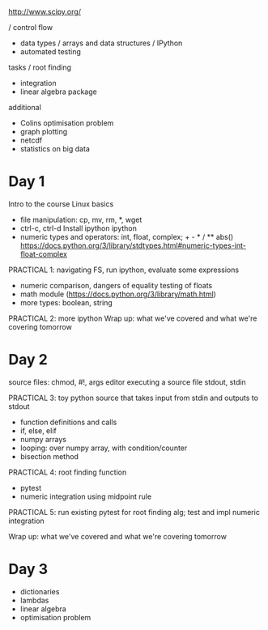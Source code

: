 http://www.scipy.org/

/ control flow
- data types
/ arrays and data structures
/ IPython
- automated testing

tasks
/ root finding
- integration
- linear algebra package

additional
- Colins optimisation problem
- graph plotting
- netcdf
- statistics on big data

Day 1
=====
Intro to the course
Linux basics
- file manipulation: cp, mv, rm, *, wget
- ctrl-c, ctrl-d
Install ipython
ipython
- numeric types and operators: int, float, complex; + - * / ** abs()
https://docs.python.org/3/library/stdtypes.html#numeric-types-int-float-complex

PRACTICAL 1: navigating FS, run ipython, evaluate some expressions

- numeric comparison, dangers of equality testing of floats
- math module (https://docs.python.org/3/library/math.html)
- more types: boolean, string

PRACTICAL 2: more ipython
Wrap up: what we've covered and what we're covering tomorrow

Day 2
=====
source files: chmod, #!, args
editor
executing a source file
stdout, stdin

PRACTICAL 3: toy python source that takes input from stdin and outputs to stdout

- function definitions and calls
- if, else, elif
- numpy arrays
- looping: over numpy array, with condition/counter
- bisection method

PRACTICAL 4: root finding function

- pytest
- numeric integration using midpoint rule

PRACTICAL 5: run existing pytest for root finding alg; test and impl numeric integration

Wrap up: what we've covered and what we're covering tomorrow

Day 3
=====

- dictionaries
- lambdas
- linear algebra
- optimisation problem

